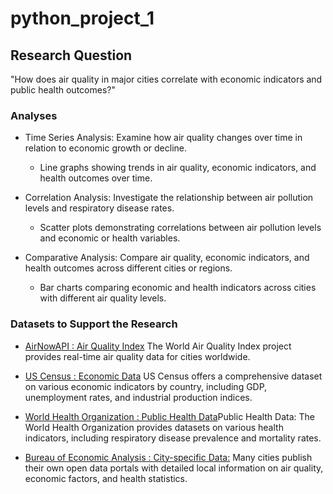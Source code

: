 # python_project_1

## Research Question
"How does air quality in major cities correlate with economic indicators and public health outcomes?"

### Analyses
- Time Series Analysis: Examine how air quality changes over time in relation to economic growth or decline.
    - Line graphs showing trends in air quality, economic indicators, and health outcomes over time.

- Correlation Analysis: Investigate the relationship between air pollution levels and respiratory disease rates.
    - Scatter plots demonstrating correlations between air pollution levels and economic or health variables.

- Comparative Analysis: Compare air quality, economic indicators, and health outcomes across different cities or regions.
    - Bar charts comparing economic and health indicators across cities with different air quality levels.

### Datasets to Support the Research
- [AirNowAPI : Air Quality Index](https://docs.airnowapi.org/) The World Air Quality Index project provides real-time air quality data for cities worldwide.
<!-- https://aqicn.org/api/ -->

- [US Census : Economic Data](https://www.census.gov/data/developers/data-sets.htmle) US Census offers a comprehensive dataset on various economic indicators by country, including GDP, unemployment rates, and industrial production indices.
 <!-- (https://www.census.gov/quickfacts/) -->
 <!-- https://www.census.gov/data/developers/data-sets.html -->
 <!-- https://www.census.gov/data/developers/data-sets/acs-1year.html -->

- [World Health Organization : Public Health Data](https://data.who.int/countries/840)Public Health Data: The World Health Organization provides datasets on various health indicators, including respiratory disease prevalence and mortality rates.
<!-- https://www.who.int/data/gho/info/athena-api -->


- [Bureau of Economic Analysis : City-specific Data:](https://www.bea.gov/resources/for-developers) Many cities publish their own open data portals with detailed local information on air quality, economic factors, and health statistics.
